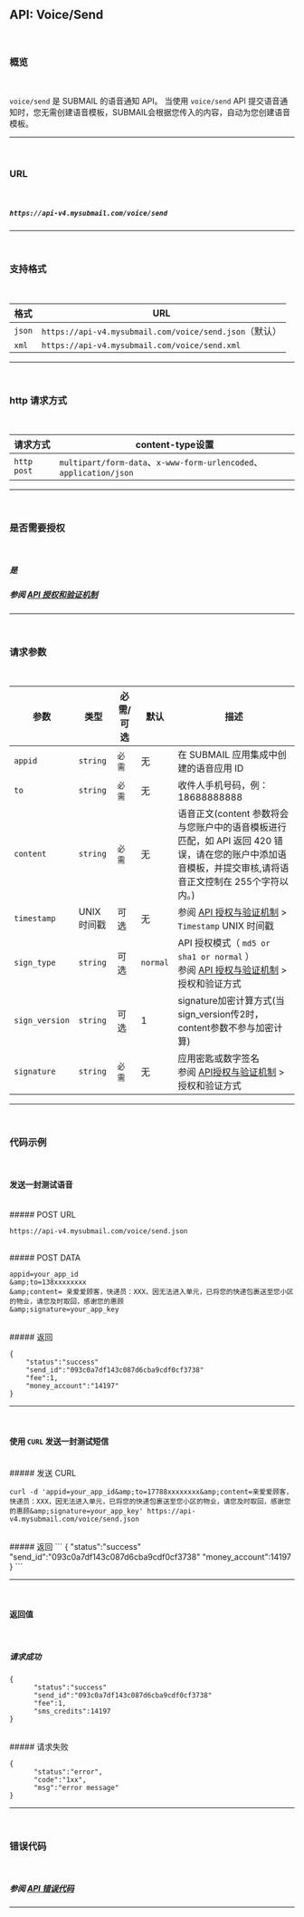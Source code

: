 ##  API: Voice/Send
<br>

### **概览**

<br>

`voice/send` 是 SUBMAIL 的语音通知 API。 当使用 `voice/send` API 提交语音通知时，您无需创建语音模板，SUBMAIL会根据您传入的内容，自动为您创建语音模板。

---

<br>

### **URL**

<br>

##### `https://api-v4.mysubmail.com/voice/send`

---
<br>

###  **支持格式**

<br>

| 格式   | URL                                                    |
| ------ | ------------------------------------------------------ |
| `json` | `https://api-v4.mysubmail.com/voice/send.json`（默认） |
| `xml`  | `https://api-v4.mysubmail.com/voice/send.xml`          |

---

<br>

### **http 请求方式**

<br>

| 请求方式    | content-type设置                                             |
| ----------- | ------------------------------------------------------------ |
| `http post` | `multipart/form-data`、`x-www-form-urlencoded`、`application/json` |
---

<br>

### **是否需要授权**

<br>

##### 是

##### 参阅 [API 授权和验证机制](https://www.mysubmail.com/documents/P8IPN4)

---

<br>

### **请求参数**

<br>

| 参数           | 类型        | 必需/可选 | 默认     | 描述                                                         |
| -------------- | ----------- | --------- | -------- | ------------------------------------------------------------ |
| `appid`        | `string`    | `必需`    | 无       | 在 SUBMAIL 应用集成中创建的语音应用 ID                       |
| `to`           | `string`    | `必需`    | 无       | 收件人手机号码，例：18688888888                              |
| `content`      | `string`    | `必需`    | 无       | 语音正文(content 参数将会与您账户中的语音模板进行匹配，如 API 返回 420 错误，请在您的账户中添加语音模板，并提交审核,请将语音正文控制在 255个字符以内。) |
| `timestamp`    | UNIX 时间戳 | 可选      | 无       | 参阅 [API 授权与验证机制](https://www.mysubmail.com/documents/P8IPN4)  \>  `Timestamp` UNIX 时间戳 |
| `sign_type`    | `string`    | 可选      | `normal` | API 授权模式（  `md5 or sha1 or normal` ）<br>参阅 [API 授权与验证机制](https://www.mysubmail.com/documents/P8IPN4)  \>  授权和验证方式 |
| `sign_version` | `string`    | 可选      | 1        | signature加密计算方式(当sign_version传2时，content参数不参与加密计算) |
| `signature`    | `string`    | `必需`    | 无       | 应用密匙或数字签名<br>参阅 [API授权与验证机制](https://www.mysubmail.com/documents/P8IPN4)  \>  授权和验证方式 |

---

<br>

### **代码示例**

<br>

#### 发送一封测试语音

<br>
##### POST URL

```
https://api-v4.mysubmail.com/voice/send.json
```



<br>
##### POST DATA

```
appid=your_app_id
&amp;to=138xxxxxxxx
&amp;content= 亲爱爱顾客，快递员：XXX，因无法进入单元，已将您的快递包裹送至您小区的物业，请您及时取回，感谢您的惠顾
&amp;signature=your_app_key
```


<br>
##### 返回


```
{
    "status":"success"
    "send_id":"093c0a7df143c087d6cba9cdf0cf3738"
    "fee":1,
    "money_account":"14197"
}
```

---
<br>

#### 使用 `CURL` 发送一封测试短信



<br>
##### 发送 CURL

```
curl -d 'appid=your_app_id&amp;to=17788xxxxxxxx&amp;content=亲爱爱顾客，快递员：XXX，因无法进入单元，已将您的快递包裹送至您小区的物业，请您及时取回，感谢您的惠顾&amp;signature=your_app_key' https://api-v4.mysubmail.com/voice/send.json
```


<br>
##### 返回
```
{
      "status":"success"
      "send_id":"093c0a7df143c087d6cba9cdf0cf3738"
       "money_account":14197
}
```

---


<br>

#### 返回值

<br>



##### 请求成功


```
{
      "status":"success"
      "send_id":"093c0a7df143c087d6cba9cdf0cf3738"
      "fee":1,
      "sms_credits":14197
}
```


<br>
##### 请求失败


```
{
      "status":"error",
      "code":"1xx",
      "msg":"error message"
}
```

---

<br>

### **错误代码**

<br>

##### 参阅 [API 错误代码](https://www.mysubmail.com/documents/fbaT14)

------
